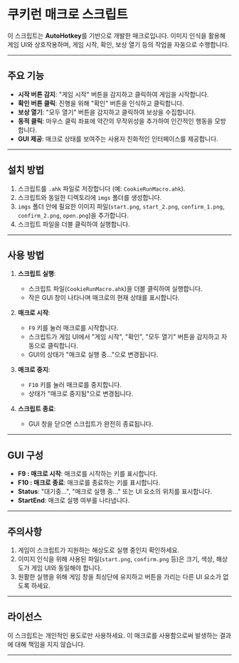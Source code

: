 # 쿠키런 매크로 스크립트

이 스크립트는 **AutoHotkey**를 기반으로 개발한 매크로입니다. 이미지 인식을 활용해 게임 UI와 상호작용하며, 게임 시작, 확인, 보상 열기 등의 작업을 자동으로 수행합니다.

---

## 주요 기능

- **시작 버튼 감지**: "게임 시작" 버튼을 감지하고 클릭하여 게임을 시작합니다.
- **확인 버튼 클릭**: 진행을 위해 "확인" 버튼을 인식하고 클릭합니다.
- **보상 열기**: "모두 열기" 버튼을 감지하고 클릭하여 보상을 수집합니다.
- **동적 클릭**: 마우스 클릭 좌표에 약간의 무작위성을 추가하여 인간적인 행동을 모방합니다.
- **GUI 제공**: 매크로 상태를 보여주는 사용자 친화적인 인터페이스를 제공합니다.

---

## 설치 방법

1. 스크립트를 `.ahk` 파일로 저장합니다 (예: `CookieRunMacro.ahk`).
2. 스크립트와 동일한 디렉토리에 `imgs` 폴더를 생성합니다.
3. `imgs` 폴더 안에 필요한 이미지 파일(`start.png`, `start_2.png`, `confirm_1.png`, `confirm_2.png`, `open.png`)을 추가합니다.
4. 스크립트 파일을 더블 클릭하여 실행합니다.

---

## 사용 방법

1. **스크립트 실행**:
   - 스크립트 파일(`CookieRunMacro.ahk`)을 더블 클릭하여 실행합니다.
   - 작은 GUI 창이 나타나며 매크로의 현재 상태를 표시합니다.

2. **매크로 시작**:
   - `F9` 키를 눌러 매크로를 시작합니다.
   - 스크립트가 게임 UI에서 "게임 시작", "확인", "모두 열기" 버튼을 감지하고 자동으로 클릭합니다.
   - GUI의 상태가 "매크로 실행 중..."으로 변경됩니다.

3. **매크로 중지**:
   - `F10` 키를 눌러 매크로를 중지합니다.
   - 상태가 "매크로 중지됨"으로 변경됩니다.

4. **스크립트 종료**:
   - GUI 창을 닫으면 스크립트가 완전히 종료됩니다.

---

## GUI 구성

- **F9 : 매크로 시작**: 매크로를 시작하는 키를 표시합니다.
- **F10 : 매크로 종료**: 매크로를 종료하는 키를 표시합니다.
- **Status**: "대기중...", "매크로 실행 중..." 또는 UI 요소의 위치를 표시합니다.
- **StartEnd**: 매크로 실행 여부를 나타냅니다.

---

## 주의사항

1. 게임이 스크립트가 지원하는 해상도로 실행 중인지 확인하세요.
2. 이미지 인식을 위해 사용된 파일(`start.png`, `confirm.png` 등)은 크기, 색상, 해상도가 게임 UI와 동일해야 합니다.
3. 원활한 실행을 위해 게임 창을 최상단에 유지하고 버튼을 가리는 다른 UI 요소가 없도록 하세요.

---

## 라이선스

이 스크립트는 개인적인 용도로만 사용하세요. 이 매크로를 사용함으로써 발생하는 결과에 대해 책임을 지지 않습니다.

--- 
